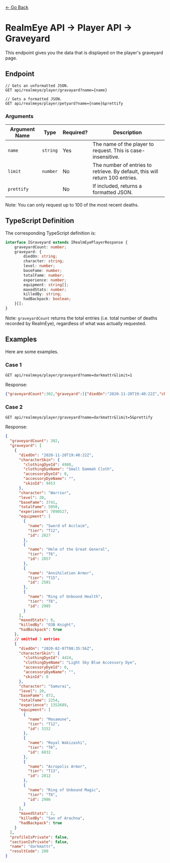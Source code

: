 [← Go Back](https://github.com/ewang2002/RealmEyeSharper/tree/master/RealmAspNet/docs/docs-guide.md)

# RealmEye API → Player API → Graveyard
This endpoint gives you the data that is displayed on the player's graveyard page.

## Endpoint

```
// Gets an unformatted JSON.
GET api/realmeye/player/gravayard?name={name}

// Gets a formatted JSON.
GET api/realmeye/player/petyard?name={name}&prettify
```

### Arguments

| Argument Name | Type | Required? | Description |
| ---- | ---- | --------- | ----------- |
| `name` | `string` | Yes | The name of the player to request. This is case-insensitive. |
| `limit` | `number` | No | The number of entries to retrieve. By default, this will return 100 entries. |
| `prettify` | | No | If included, returns a formatted JSON. |

Note: You can only request up to 100 of the most recent deaths. 

## TypeScript Definition 
The corresponding TypeScript definition is:
```ts 
interface IGraveyard extends IRealmEyePlayerResponse {
    graveyardCount: number;
    graveyard: {
        diedOn: string;
        character: string;
        level: number;
        baseFame: number;
        totalFame: number;
        experience: number;
        equipment: string[];
        maxedStats: number;
        killedBy: string;
        hadBackpack: boolean;
    }[];
}
```
Note: `graveyardCount` returns the total entries (i.e. total number of deaths recorded by RealmEye), regardless of what was actually requested.

## Examples
Here are some examples. 

### Case 1 
```
GET api/realmeye/player/graveyard?name=darkmattr&limit=1
```
Response:
```json
{"graveyardCount":302,"graveyard":[{"diedOn":"2020-11-20T19:40:22Z","characterSkin":{"clothingDyeId":4980,"clothingDyeName":"Small Dammah Cloth","accessoryDyeId":0,"accessoryDyeName":"","skinId":9453},"character":"Warrior","level":20,"baseFame":3741,"totalFame":5050,"experience":7090527,"equipment":[{"name":"Sword of Acclaim","tier":"T12","id":2827},{"name":"Helm of the Great General","tier":"T6","id":2857},{"name":"Annihilation Armor","tier":"T15","id":2501},{"name":"Ring of Unbound Health","tier":"T6","id":2985}],"maxedStats":8,"killedBy":"O3B Knight","hadBackpack":true},{"diedOn":"2020-11-12T04:25:03Z","characterSkin":{"clothingDyeId":0,"clothingDyeName":"","accessoryDyeId":0,"accessoryDyeName":"","skinId":10157},"character":"Warrior","level":5,"baseFame":0,"totalFame":0,"experience":960,"equipment":[{"name":"Short Sword","tier":"T0","id":2560},{"name":"Combat Helm","tier":"T0","id":2662},{"name":"Empty Slot","tier":"","id":-1},{"name":"Empty Slot","tier":"","id":-1}],"maxedStats":0,"killedBy":"Demon of the Abyss","hadBackpack":false}],"profileIsPrivate":false,"sectionIsPrivate":false,"name":"darkmattr","resultCode":200}
```

### Case 2 
``` 
GET api/realmeye/player/graveyard?name=darkmattr&limit=5&prettify
```
Response: 
```json
{
  "graveyardCount": 302,
  "graveyard": [
    {
      "diedOn": "2020-11-20T19:40:22Z",
      "characterSkin": {
        "clothingDyeId": 4980,
        "clothingDyeName": "Small Dammah Cloth",
        "accessoryDyeId": 0,
        "accessoryDyeName": "",
        "skinId": 9453
      },
      "character": "Warrior",
      "level": 20,
      "baseFame": 3741,
      "totalFame": 5050,
      "experience": 7090527,
      "equipment": [
        {
          "name": "Sword of Acclaim",
          "tier": "T12",
          "id": 2827
        },
        {
          "name": "Helm of the Great General",
          "tier": "T6",
          "id": 2857
        },
        {
          "name": "Annihilation Armor",
          "tier": "T15",
          "id": 2501
        },
        {
          "name": "Ring of Unbound Health",
          "tier": "T6",
          "id": 2985
        }
      ],
      "maxedStats": 8,
      "killedBy": "O3B Knight",
      "hadBackpack": true
    },
    // omitted 3 entries
    {
      "diedOn": "2020-02-07T08:35:56Z",
      "characterSkin": {
        "clothingDyeId": 4424,
        "clothingDyeName": "Light Sky Blue Accessory Dye",
        "accessoryDyeId": 0,
        "accessoryDyeName": "",
        "skinId": 0
      },
      "character": "Samurai",
      "level": 20,
      "baseFame": 872,
      "totalFame": 2254,
      "experience": 1352689,
      "equipment": [
        {
          "name": "Masamune",
          "tier": "T12",
          "id": 3152
        },
        {
          "name": "Royal Wakizashi",
          "tier": "T6",
          "id": 6832
        },
        {
          "name": "Acropolis Armor",
          "tier": "T13",
          "id": 2812
        },
        {
          "name": "Ring of Unbound Magic",
          "tier": "T6",
          "id": 2986
        }
      ],
      "maxedStats": 2,
      "killedBy": "Son of Arachna",
      "hadBackpack": true
    }
  ],
  "profileIsPrivate": false,
  "sectionIsPrivate": false,
  "name": "darkmattr",
  "resultCode": 200
}
```